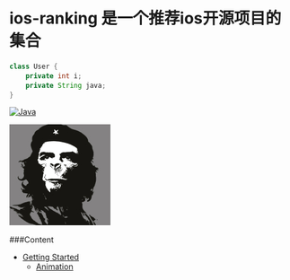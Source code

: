 # ios-ranking 是一个推荐ios开源项目的集合
```java
class User {
	private int i;
	private String java;
}
```
[![Java](https://img.shields.io/badge/PRs-welcome-brightgreen.svg)](http://www.iteye.com)


<img src="https://github.com/KelvinFly/ios-ranking/blob/master/author_logo.jpeg">

###Content

- [Getting Started](#getting-started)
	- [Animation](#animation)